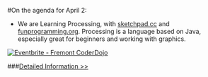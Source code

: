 #On the agenda for April 2:
- We are Learning Processing, with [sketchpad.cc](http://sketchpad.cc) and [funprogramming.org](http://funprocessing.org). Processing is a language based on Java, especially great for beginners and working with graphics.

<p><a href="http://www.eventbrite.com/e/fremont-coderdojo-tickets-16390216579?ref=ebtnebregn" target="_blank"><img src="https://www.eventbrite.com/custombutton?eid=16390216579" alt="Eventbrite - Fremont CoderDojo" /></a></p>

###[Detailed Information >>](/about)
